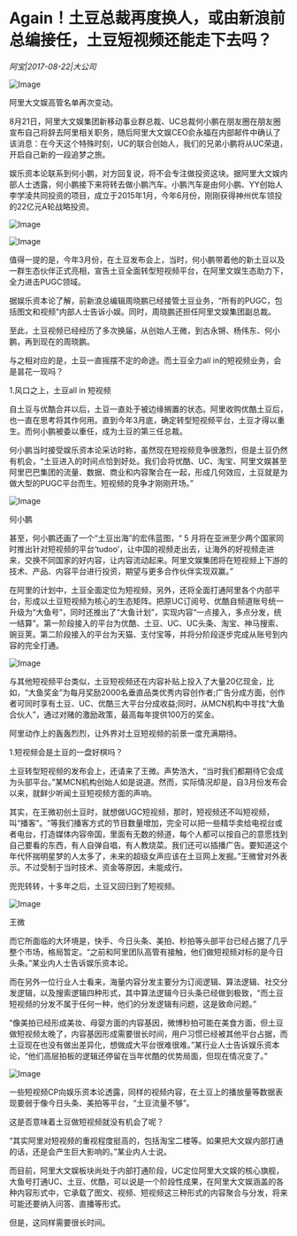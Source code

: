 # Again！土豆总裁再度换人，或由新浪前总编接任，土豆短视频还能走下去吗？

*阿宝|2017-08-22|大公司*

![Image](http://p9.pstatp.com/large/37ca0004da1ea0ba0380)

阿里大文娱高管名单再次变动。

8月21日，阿里大文娱集团新移动事业群总裁、UC总裁何小鹏在朋友圈在朋友圈宣布自己将辞去阿里相关职务，随后阿里大文娱CEO俞永福在内部邮件中确认了该消息：在今天这个特殊时刻，UC的联合创始人，我们的兄弟小鹏将从UC荣退，开启自己新的一段追梦之旅。

娱乐资本论联系到何小鹏，对方回复说，将不会专注做投资这块。据阿里大文娱内部人士透露，何小鹏接下来将转去做小鹏汽车。小鹏汽车是由何小鹏、YY创始人李学凌共同投资的项目，成立于2015年1月，今年6月份，刚刚获得神州优车领投的22亿元A轮战略投资。

![Image](http://p3.pstatp.com/large/37cb0004d484787f2d62)

![Image](http://p3.pstatp.com/large/37c70004d99a7816d774)

值得一提的是，今年3月份，在土豆发布会上，当时，何小鹏带着他的新土豆以及一群生态伙伴正式亮相，宣告土豆全面转型短视频平台，在阿里文娱生态助力下，全力进击PUGC领域。

据娱乐资本论了解，前新浪总编辑周晓鹏已经接管土豆业务，“所有的PUGC，包括图文和视频”内部人士告诉小娱。同时，周晓鹏还担任阿里文娱集团副总裁。

至此，土豆视频已经经历了多次换届，从创始人王微，到古永锵、杨伟东、何小鹏，再到现在的周晓鹏。

与之相对应的是，土豆一直摇摆不定的命途。而土豆全力all in的短视频业务，会是昙花一现吗？

1.风口之上，土豆all in 短视频

自土豆与优酷合并以后，土豆一直处于被边缘搁置的状态。阿里收购优酷土豆后，也一直在思考将其作何用。直到今年3月底，确定转型短视频平台，土豆才得以重生。而何小鹏被委以重任，成为土豆的第三任总裁。

何小鹏当时接受娱乐资本论采访时称，虽然现在短视频竞争很激烈，但是土豆仍然有机会，“土豆进入的时间点恰到好处。我们会将优酷、UC、淘宝、阿里文娱甚至阿里巴巴集团的流量、数据、商业和内容聚合在一起，形成几何效应，土豆就是为做大型的PUGC平台而生。短视频的竞争才刚刚开场。”

![Image](http://p9.pstatp.com/large/37c70004d9630cada5ac)

何小鹏

甚至，何小鹏还画了一个“土豆出海”的宏伟蓝图，“ 5 月将在亚洲至少两个国家同时推出针对短视频的平台‘tudoo’，让中国的视频走出去，让海外的好视频走进来，交换不同国家的好内容，让内容流动起来。阿里文娱集团将在短视频上下游的技术、产品、内容平台进行投资，期望与更多合作伙伴实现双赢。”

在阿里的计划中，土豆全面定位为短视频，另外，还将全面打通阿里各个内部平台，形成以土豆短视频为核心的生态矩阵。把原UC订阅号、优酷自频道账号统一升级为“大鱼号”，同时还推出了“大鱼计划”，实现内容“一点接入，多点分发，统一结算”。第一阶段接入的平台为优酷、土豆、UC、UC头条、淘宝、神马搜索、豌豆荚。第二阶段接入的平台为天猫、支付宝等，并将分阶段逐步完成从账号到内容的完全打通。

![Image](http://p3.pstatp.com/large/37cb0004d50d0b1e2606)

与其他短视频平台类似，土豆短视频还在内容补贴上投入了大量20亿现金，比如，“大鱼奖金”为每月奖励2000名垂直品类优秀内容创作者;广告分成方面，创作者可同时享有土豆、UC、优酷三大平台分成收益;同时，从MCN机构中寻找“大鱼合伙人”，通过对赌的激励政策，最高每年提供100万的奖金。

阿里动作上的轰轰烈烈，让外界对土豆短视频的前景一度充满期待。

1.短视频会是土豆的一盘好棋吗？

土豆转型短视频的发布会上，还请来了王微。声势浩大，“当时我们都期待它会成为头部平台。”某MCN机构创始人如是说道。然而，实际情况却是，自3月份发布会以来，就鲜少听闻土豆短视频方面的声响。

其实，在王微初创土豆时，就想做UGC短视频，那时，短视频还不叫短视频，叫“播客”。“等我们播客方式的节目数量增加，完全可以把一些精华卖给电视台或者电台，打造媒体内容帝国，里面有无数的频道，每个人都可以按自己的意愿找到自己要看的东西，有人自弹自唱，有人教烧菜。我们还可以插播广告。要知道这个年代怀揣明星梦的人太多了，未来的超级女声应该在土豆网上发掘。”王微曾对外表示。不过受制于当时技术、资金等原因，未能成行。

兜兜转转，十多年之后，土豆又回归到了短视频。

![Image](http://p1.pstatp.com/large/37c70004ddf5ea3c6833)

王微

而它所面临的大环境是，快手、今日头条、美拍、秒拍等头部平台已经占据了几乎整个市场，格局暂定。“之前和阿里团队高管有接触，他们做短视频对标的是今日头条。”某业内人士告诉娱乐资本论。

而在另外一位行业人士看来，海量内容分发主要分为订阅逻辑、算法逻辑、社交分发逻辑，以及搜索逻辑四种形式，其中算法逻辑今日头条已经做到极致，“而土豆短视频的分发不属于任何一种，他们的分发逻辑有问题，这是致命问题。”

“像美拍已经形成美妆、母婴方面的内容基因，微博秒拍可能在美食方面，但土豆做短视频太晚了，内容基因形成需要很长时间，用户习惯已经被其他平台占据，而土豆现在也没有做出差异化，想做成大平台很难很难。”某行业人士告诉娱乐资本论，“他们高层拍板的逻辑还停留在当年优酷的优势局面，但现在情况变了。”

![Image](http://static.ylzbl.com/uploads/ueditor/php/upload/image/20170824/1503556558267823.jpeg)

一些短视频CP向娱乐资本论透露，同样的视频内容，在土豆上的播放量等数据表现要弱于像今日头条、美拍等平台，“土豆流量不够”。

这是否意味着土豆做短视频就没有机会了呢？

“其实阿里对短视频的重视程度挺高的，包括淘宝二楼等。如果把大文娱内部打通的话，还是会产生巨大影响的。”某业内人士说。

而目前，阿里大文娱板块尚处于内部打通阶段，UC定位阿里大文娱的核心旗舰，大鱼号打通UC、土豆、优酷，可以说是一个阶段性成果，在阿里大文娱涵盖的各种内容形式中，它承载了图文、视频、短视频这三种形式的内容聚合与分发，将来可能还要纳入问答、直播等形式。

但是，这同样需要很长时间。

